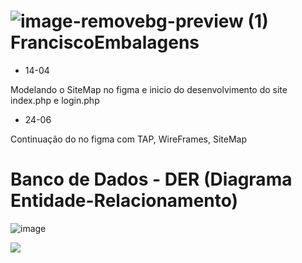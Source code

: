 #  ![image-removebg-preview (1)](https://github.com/user-attachments/assets/38e231cf-c38b-4908-ad51-69c4fb2ea12d) FranciscoEmbalagens

* 14-04

Modelando o SiteMap no figma e inicio do desenvolvimento do site index.php e login.php

* 24-06

Continuação do no figma com TAP, WireFrames, SiteMap

# Banco de Dados - DER (Diagrama Entidade-Relacionamento)
![image](https://github.com/user-attachments/assets/162c7cc9-fb0c-4678-b809-46d901e83feb)


<div>
<img src="http://ForTheBadge.com/images/badges/built-with-love.svg"/>
</div>
